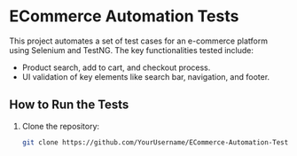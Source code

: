 # ECommerce Automation Tests

This project automates a set of test cases for an e-commerce platform using Selenium and TestNG. The key functionalities tested include:

- Product search, add to cart, and checkout process.
- UI validation of key elements like search bar, navigation, and footer.

## How to Run the Tests

1. Clone the repository:
   ```bash
   git clone https://github.com/YourUsername/ECommerce-Automation-Tests.git
